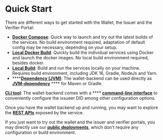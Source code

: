 # Quick Start

There are different ways to get started with the Wallet, the Issuer and the Verifier Portal:

* [**Docker Compose**](docker-compose.md): Quick way to launch and try out the latest builds of the services. No build environment required, adaptation of default config may be necessary, depending on your setup.
* [**Local Docker Build**](local-build/#docker-build): Quickly build the individual services using Docker and launch the docker images. No local build environment required, besides docker.
* [**Local Build**](local-build/#local-build): Build and run the services locally on your machine. Requires build environment, including JDK 16, Gradle, NodeJs and Yarn.
* ****[**Dependency (JVM)**](dependency-jvm.md): The wallet-backend can be used directly as [**JVM-dependency**](dependency-jvm.md) **** for Maven or Gradle.&#x20;

[**CLI tool**](../cli.md):  The wallet-backend comes with a **** [**command-line interface**](../cli.md) to conveniently configure the issueer DID among other configuration options.

Once you have the wallet backend up and running, you may want to explore the [**REST APIs**](../rest-apis.md) exposed by the service.

If you just want to try out the wallet and the issuer and verifier portals, you may directly use our [**public deployments**](../public-deployments.md), which don't require any configuration or build environment.

